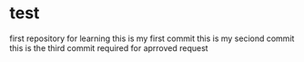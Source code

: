 # test
first repository for learning
this is my first commit
this is my seciond commit
this is the third commit required for aprroved request
